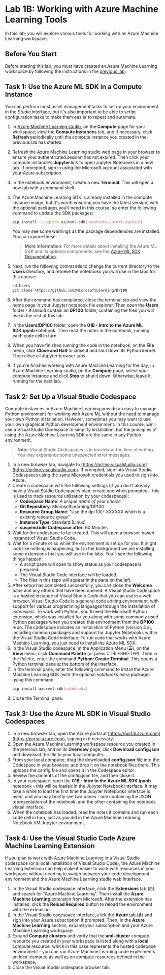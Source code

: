 # Lab 1B: Working with Azure Machine Learning Tools

In this lab, you will explore various tools for working with an Azure Machine Learning workspace.

## Before You Start

Before starting this lab, you must have created an Azure Machine Learning workspace by following the instructions in the [previous lab](Lab01A.md).

## Task 1: Use the Azure ML SDK in a Compute Instance

You can perform most asset management tasks to set up your environment in the *Studio* interface, but it's also important to be able to script configuration tasks to make them easier to repeat and automate.

1. In [Azure Machine Learning studio](https://ml.azure.com), on the **Compute** page for your workspace, view the **Compute Instances** tab, and if necessary, click **Refresh** periodically until the compute instance you created in the previous lab has started.
2. Refresh the Azure Machine Learning studio web page in your browser to ensure your authenticated session has not expired. Then click your compute instance's **Jupyter** link  to open Jupyter Notebooks in a new tab. If prompted, sign in using the Microsoft account associated with your Azure subscription.
3. In the notebook environment, create a new **Terminal**. This will open a new tab with a command shell.
4. The Azure Machine Learning SDK is already installed in the compute instance image, but it's worth ensuring you have the latest version, with the optional packages you'll need in this course; so enter the following command to update the SDK packages:

    ```bash
    pip install --upgrade azureml-sdk[notebooks,automl,explain]
    ```

    You may see some warnings as the package dependencies are installed. You can ignore these.

    > **More Information**: For more details about installing the Azure ML SDK and its optional components, see the [Azure ML SDK Documentation](https://docs.microsoft.com/python/api/overview/azure/ml/install?view=azure-ml-py).

5. Next, run the following commands to change the current directory to the **Users** directory, and retrieve the notebooks you will use in the labs for this course:

    ```bash
    cd Users
    git clone https://github.com/MicrosoftLearning/DP100
    ```

6. After the command has completed, close the terminal tab and view the home page in your Jupyter notebook file explorer. Then open the **Users** folder - it should contain an **DP100** folder, containing the files you will use in the rest of this lab.
7. In the **Users/DP100** folder, open the **01B - Intro to the Azure ML SDK.ipynb** notebook. Then read the notes in the notebook, running each code cell in turn.
8. When you have finished running the code in the notebook, on the **File** menu, click **Close and Halt** to close it and shut down its Python kernel. Then close all Jupyter browser tabs.

 9. If you're finished working with Azure Machine Learning for the day, in Azure Machine Learning studio, on the **Compute** page, select your compute instance and click **Stop** to shut it down. Otherwise, leave it running for the next lab.

## Task 2: Set Up a Visual Studio Codespace
Compute instances in Azure Machine Learning provide an easy to manage Python environment for working with Azure ML without the need to manage your own Python installation. However, sometimes you may want to use your own graphical Python development environment. In this course, we'll use a Visual Studio Codespace to simplify installation, but the principles of using the Azure Machine Learning SDK are the same in any Python environment.
> **Note**: Visual Studio Codespaces is in *preview* at the time of writing. You may experience some unexpected error messages.
1. In a new browser tab, navigate to [https://online.visualstudio.com](https://online.visualstudio.com). If prompted, sign into Visual Studio Codespaces using the same Microsoft credentials you used to sign into Azure.
2. Create a codespace with the following settings (if you don't already have a Visual Studio Codespaces plan, create one when prompted - this is used to track resource utilization by your codespaces):
     - **Codespace Name**: *A unique name of your choice*
     - **Git Repository**: MicrosoftLearning/DP100
     - **Resource Group Name**: "Use the dp-100- XXXXXX which is a existing resource group"
     - **Instance Type**: Standard (Linux)
     - **suspend idle Codespace after**: 60 Minutes
 3.  Wait for the codespace to be created. This will open a browser-based instance of Visual Studio Code.
 4. Wait for a minute or so while the environment is set up for you. It might look like nothing is happening, but in the background we are installing some extensions that you will use in the labs. You'll see the following things happen:
     - A script pane will open to show status as your codespace is prepared.
     - The Visual Studio Code interface will be loaded.
     - The files in this repo will appear in the pane on the left.
5. After setup has completed successfully, you can close the **Welcome** pane and any others that have been opened.
A Visual Studio Codespace is a hosted instance of Visual Studio Code that you can use in a web browser. Visual Studio Code is a general code editing environment, with support for various programming languages through the installation of *extensions*. To work with Python, you'll need the Microsoft Python extension, which was installed for you along with some commonly used Python packages when you created this environment from the **DP100** repo.
The codespace includes an installation of Python (version 3.x), including common packages and support for Jupyter Notebooks within the Visual Studio Code interface. To run code that works with Azure Machine Learning, you just need to install the Azure ML SDK.
 6. In the Visual Studio codespace, in the Application Menu (**&#9776;**), on the **View** menu, click **Command Palette** (or press CTRL+SHIFT+P). Then in the Palette, enter the command **Python: Create Terminal**. This opens a Python terminal pane at the bottom of the interface.
 7. In the terminal pane, enter the following command to install the Azure Machine Learning SDK (with the optional *notebooks* extra package) using this command:
     ```bash
     pip install azureml-sdk[notebooks]
     ```
8. Close the Terminal pane.

## Task 3: Use the Azure ML SDK in Visual Studio Codespaces
1. In a new browser tab, open the Azure portal at [https://portal.azure.com](https://portal.azure.com), signing in if necessary.
2. Open the Azure Machine Learning workspace resource you created in the previous lab, and on its **Overview** page, click **Download config.json** and download the file to your local computer.
3. From your local computer, drag the downloaded **config.json** file into the Codespace in your browser, and drop it on the notebook files there. This uploads the config file and opens it in the Codespace editor.
4. Review the contents of the config.json file, and then close it.
5. In your codespace, open the **01B - Intro to the Azure ML SDK.ipynb** notebook - this will be loaded in the Jupyter Notebook interface. It may take a while to load the first time the Jupyter Notebooks interface is used, and you may briefly see two panes - one containing the JSON representation of the notebook, and the other containing the notebook visual interface.
6. When the notebook has loaded, read the notes it contains and run each code cell in turn, just as you did in the Azure Machine Learning Notebook VM Jupyter environment.
## Task 4: Use the Visual Studio Code Azure Machine Learning Extension
If you plan to work with Azure Machine Learning in a Visual Studio codespace (or a local installation of Visual Studio Code), the Azure Machine Learning extension can help make it easier to work with resources in your workspace without needing to switch between your code development environment and the Azure Machine Learning studio web interface.
1. In the Visual Studio codespace interface, click the **Extensions** tab (&#8862;), and search for "Azure Machine Learning". Then install the **Azure Machine Learning** extension from Microsoft. After the extension has installed, click the **Reload Required** button to reload the environment with the extension.
2. In the Visual Studio codespace interface, click the **Azure** tab (***&Delta;***) and sign into your Azure subscription if prompted. Then, in the **Azure Machine Learning** section, expand your subscription and your Azure Machine Learning workspace.
3. Expand **Compute clusters** and verify that the **aml-cluster** compute resource you created in your workspace is listed along with a **local** compute resource, which in this case represents the hosted codepace environment - you can run Azure Machine Learning code experiments on local compute as well as on compute resources defined in the workspace.
4. Close the Visual Studio codespace browser tab.
